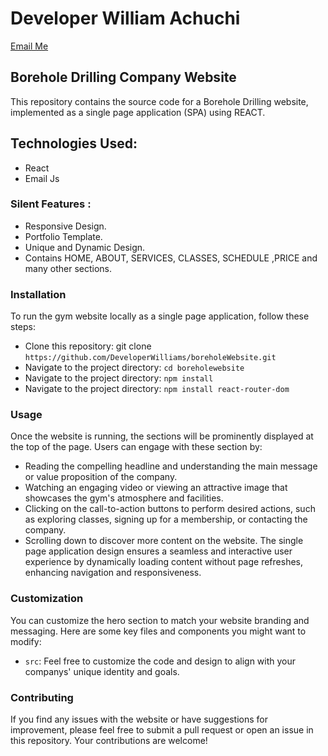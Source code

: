 # Developer  William Achuchi

[Email Me](mailto:archywilliams2@gmail.com)

## Borehole Drilling Company Website

This repository contains the source code for a Borehole Drilling website, implemented as a single page application (SPA) using REACT.

## Technologies Used:
 
 * React
 * Email Js

 ### Silent Features :

* Responsive Design.
* Portfolio Template.
* Unique and Dynamic Design.
* Contains HOME, ABOUT, SERVICES, CLASSES, SCHEDULE ,PRICE and many other sections.

### Installation
To run the gym website locally as a single page application, follow these steps:
- Clone this repository: git clone `https://github.com/DeveloperWilliams/boreholeWebsite.git`
- Navigate to the project directory: `cd boreholewebsite`
- Navigate to the project directory: `npm install`
- Navigate to the project directory: `npm install react-router-dom`


### Usage
Once the website is running, the  sections will be prominently displayed at the top of the page. Users can engage with these section by:
- Reading the compelling headline and understanding the main message or value proposition of the company.
- Watching an engaging video or viewing an attractive image that showcases the gym's atmosphere and facilities.
- Clicking on the call-to-action buttons to perform desired actions, such as exploring classes, signing up for a membership, or contacting the company.
- Scrolling down to discover more content on the website.
The single page application design ensures a seamless and interactive user experience by dynamically loading content without page refreshes, enhancing navigation and responsiveness.

### Customization

You can customize the hero section to match your website branding and messaging. Here are some key files and components you might want to modify:

- `src`: 
Feel free to customize the code and design to align with your companys' unique identity and goals.

### Contributing

If you find any issues with the website or have suggestions for improvement, please feel free to submit a pull request or open an issue in this repository. Your contributions are welcome!


